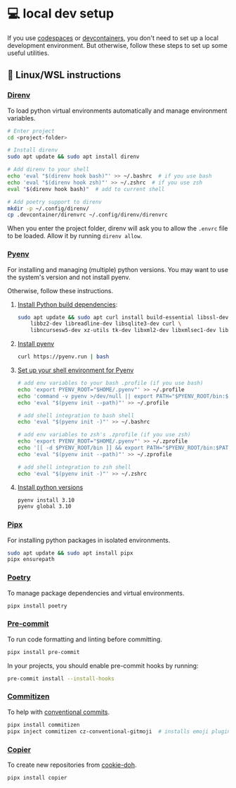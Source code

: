 # :computer: local dev setup

 If you use [codespaces](index.md#codespaces) or [devcontainers](index.md#devcontainer),
 you don't need to set up a local development environment.
 But otherwise, follow these steps to set up some useful utilities.

## :penguin: Linux/WSL instructions


### [Direnv](https://direnv.net/)

To load python virtual environments automatically and manage environment variables.

```bash
# Enter project
cd <project-folder>

# Install direnv
sudo apt update && sudo apt install direnv

# Add direnv to your shell
echo 'eval "$(direnv hook bash)"' >> ~/.bashrc  # if you use bash
echo 'eval "$(direnv hook zsh)"' >> ~/.zshrc  # if you use zsh
eval "$(direnv hook bash)"  # add to current shell

# Add poetry support to direnv
mkdir -p ~/.config/direnv/
cp .devcontainer/direnvrc ~/.config/direnv/direnvrc
```
When you enter the project folder, direnv will ask you to allow the `.envrc` file to be loaded.
Allow it by running `direnv allow`.


### [Pyenv](https://github.com/pyenv/pyenv)

For installing and managing (multiple) python versions.
You may want to use the system's version and not install pyenv.

Otherwise, follow these instructions.

1. [Install Python build dependencies](https://github.com/pyenv/pyenv?tab=readme-ov-file#install-python-build-dependencies):
    ```bash
    sudo apt update && sudo apt curl install build-essential libssl-dev zlib1g-dev \
        libbz2-dev libreadline-dev libsqlite3-dev curl \
        libncursesw5-dev xz-utils tk-dev libxml2-dev libxmlsec1-dev libffi-dev liblzma-dev
    ```
2. [Install pyenv](https://github.com/pyenv/pyenv?tab=readme-ov-file#automatic-installer)
    ```bash
    curl https://pyenv.run | bash
    ```

3. [Set up your shell environment for Pyenv](https://github.com/pyenv/pyenv?tab=readme-ov-file#set-up-your-shell-environment-for-pyenv)
    ```bash
    # add env variables to your bash .profile (if you use bash)
    echo 'export PYENV_ROOT="$HOME/.pyenv"' >> ~/.profile
    echo 'command -v pyenv >/dev/null || export PATH="$PYENV_ROOT/bin:$PATH"' >> ~/.profile
    echo 'eval "$(pyenv init --path)"' >> ~/.profile

    # add shell integration to bash shell
    echo 'eval "$(pyenv init -)"' >> ~/.bashrc

    # add env variables to zsh's .zprofile (if you use zsh)
    echo 'export PYENV_ROOT="$HOME/.pyenv"' >> ~/.zprofile
    echo '[[ -d $PYENV_ROOT/bin ]] && export PATH="$PYENV_ROOT/bin:$PATH"' >> ~/.zprofile
    echo 'eval "$(pyenv init --path)"' >> ~/.zprofile

    # add shell integration to zsh shell
    echo 'eval "$(pyenv init -)"' >> ~/.zshrc
    ```

4. [Install python versions](https://github.com/pyenv/pyenv?tab=readme-ov-file#install-additional-python-versions)
    ```bash
    pyenv install 3.10
    pyenv global 3.10
    ```


### [Pipx](https://pipxproject.github.io/pipx/)

For installing python packages in isolated environments.

```bash
sudo apt update && sudo apt install pipx
pipx ensurepath
```


### [Poetry](https://python-poetry.org/)
To manage package dependencies and virtual environments.

```bash
pipx install poetry
```


### [Pre-commit](https://pre-commit.com/)
To run code formatting and linting before committing.

```bash
pipx install pre-commit
```

In your projects, you should enable pre-commit hooks by running:
```bash
pre-commit install --install-hooks
```


### [Commitizen](https://commitizen-tools.github.io/commitizen/)
To help with [conventional commits](https://www.conventionalcommits.org/en/v1.0.0/).

```bash
pipx install commitizen
pipx inject commitizen cz-conventional-gitmoji  # installs emoji plugin
```


### [Copier](https://copier.readthedocs.io/en/stable/)
To create new repositories from [cookie-doh](https://aka.ms/cookie-doh).

```bash
pipx install copier
```
